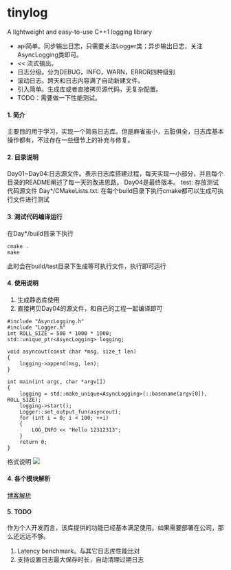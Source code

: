 # tinylog
A lightweight and easy-to-use C++1 logging library
- api简单。同步输出日志，只需要关注Logger类；异步输出日志，关注AsyncLogging类即可。
- << 流式输出。
- 日志分级。分为DEBUG，INFO，WARN，ERROR四种级别
- 滚动日志。跨天和日志内容满了自动新建文件。
- 引入简单。生成库或者直接拷贝源代码，无复杂配置。
- TODO：需要做一下性能测试。


#### 1. 简介
主要目的用于学习，实现一个简易日志库。但是麻雀虽小，五脏俱全，日志库基本操作都有，不过存在一些细节上的补充与修复。

#### 2. 目录说明
Day01~Day04:日志源文件。表示日志库搭建过程，每天实现一小部分，并且每个目录的README阐述了每一天的改进思路。 Day04是最终版本。
test: 存放测试代码源文件
Day*/CMakeLists.txt: 在每个build目录下执行cmake都可以生成可执行文件进行测试

#### 3. 测试代码编译运行
在Day*/build目录下执行
```
cmake .
make
```
此时会在build/test目录下生成等可执行文件，执行即可运行

#### 4. 使用说明
1. 生成静态库使用
2. 直接拷贝Day04的源文件，和自己的工程一起编译即可
```
#include "AsyncLogging.h"
#include "Logger.h"
int ROLL_SIZE = 500 * 1000 * 1000;
std::unique_ptr<AsyncLogging> logging;

void asyncout(const char *msg, size_t len)
{
    logging->append(msg, len);
}

int main(int argc, char *argv[])
{
    logging = std::make_unique<AsyncLogging>(::basename(argv[0]), ROLL_SIZE);
    logging->start();
    Logger::set_output_fun(asyncout);
    for (int i = 0; i < 100; ++i)
    {
        LOG_INFO << "Hello 12312313";
    }
    return 0;
}
```
格式说明
![](https://cdn.jsdelivr.net/gh/liukboy/PicBed@main/img/WX20231031-102601@2x.png)

#### 4. 各个模块解析
[博客解析](https://liukboy.github.io/tags/log/)

#### 5. TODO
作为个人开发而言，该库提供的功能已经基本满足使用。如果需要部署在公司，那么还远远不够。
1. Latency benchmark。与其它日志库性能比对
2. 支持设置日志最大保存时长，自动清理过期日志

